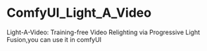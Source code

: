 # ComfyUI_Light_A_Video
Light-A-Video: Training-free Video Relighting via Progressive Light Fusion,you can use it in comfyUI
